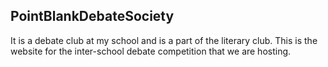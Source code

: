 ## PointBlankDebateSociety 

It is a debate club at my school and is a part of the literary club. 
This is the website for the inter-school debate competition that we are hosting. 